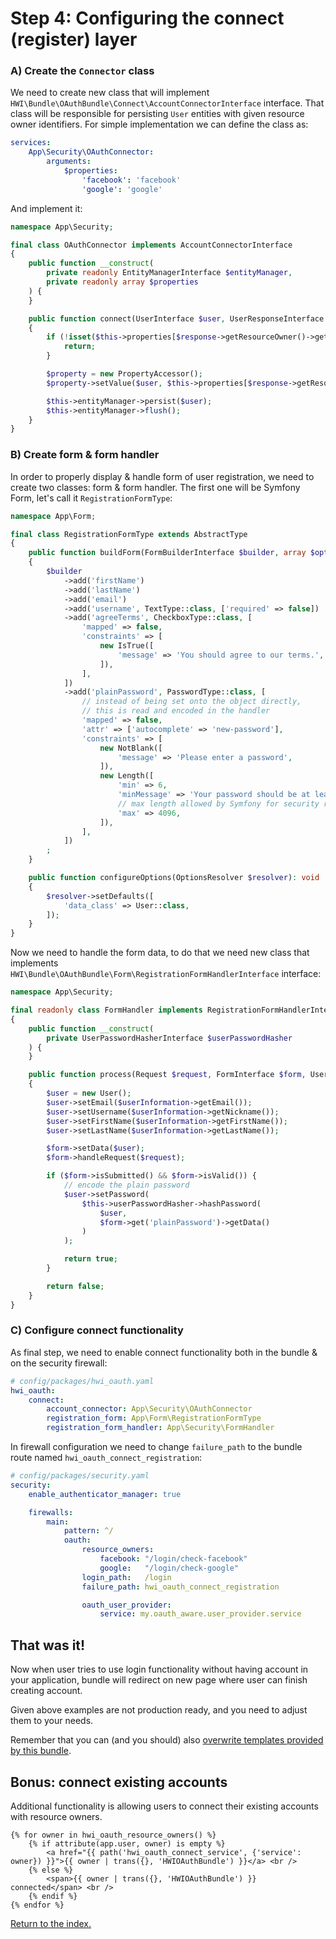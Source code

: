 Step 4: Configuring the connect (register) layer
================================================

### A) Create the `Connector` class

We need to create new class that will implement `HWI\Bundle\OAuthBundle\Connect\AccountConnectorInterface` interface.
That class will be responsible for persisting `User` entities with given resource owner identifiers. For simple implementation
we can define the class as:
```yaml
services:
    App\Security\OAuthConnector:
        arguments:
            $properties:
                'facebook': 'facebook'
                'google': 'google'
```
And implement it:
```php
namespace App\Security;

final class OAuthConnector implements AccountConnectorInterface
{
    public function __construct(
        private readonly EntityManagerInterface $entityManager,
        private readonly array $properties
    ) {
    }

    public function connect(UserInterface $user, UserResponseInterface $response)
    {
        if (!isset($this->properties[$response->getResourceOwner()->getName()])) {
            return;
        }

        $property = new PropertyAccessor();
        $property->setValue($user, $this->properties[$response->getResourceOwner()->getName()], $response->getUserIdentifier());

        $this->entityManager->persist($user);
        $this->entityManager->flush();
    }
}
```

### B) Create form & form handler

In order to properly display & handle form of user registration, we need to create two classes: form & form handler.
The first one will be Symfony Form, let's call it `RegistrationFormType`:
```php
namespace App\Form;

final class RegistrationFormType extends AbstractType
{
    public function buildForm(FormBuilderInterface $builder, array $options): void
    {
        $builder
            ->add('firstName')
            ->add('lastName')
            ->add('email')
            ->add('username', TextType::class, ['required' => false])
            ->add('agreeTerms', CheckboxType::class, [
                'mapped' => false,
                'constraints' => [
                    new IsTrue([
                        'message' => 'You should agree to our terms.',
                    ]),
                ],
            ])
            ->add('plainPassword', PasswordType::class, [
                // instead of being set onto the object directly,
                // this is read and encoded in the handler
                'mapped' => false,
                'attr' => ['autocomplete' => 'new-password'],
                'constraints' => [
                    new NotBlank([
                        'message' => 'Please enter a password',
                    ]),
                    new Length([
                        'min' => 6,
                        'minMessage' => 'Your password should be at least {{ limit }} characters',
                        // max length allowed by Symfony for security reasons
                        'max' => 4096,
                    ]),
                ],
            ])
        ;
    }

    public function configureOptions(OptionsResolver $resolver): void
    {
        $resolver->setDefaults([
            'data_class' => User::class,
        ]);
    }
}
```
Now we need to handle the form data, to do that we need new class that implements `HWI\Bundle\OAuthBundle\Form\RegistrationFormHandlerInterface` interface:
```php
namespace App\Security;

final readonly class FormHandler implements RegistrationFormHandlerInterface
{
    public function __construct(
        private UserPasswordHasherInterface $userPasswordHasher
    ) {
    }

    public function process(Request $request, FormInterface $form, UserResponseInterface $userInformation): bool
    {
        $user = new User();
        $user->setEmail($userInformation->getEmail());
        $user->setUsername($userInformation->getNickname());
        $user->setFirstName($userInformation->getFirstName());
        $user->setLastName($userInformation->getLastName());

        $form->setData($user);
        $form->handleRequest($request);

        if ($form->isSubmitted() && $form->isValid()) {
            // encode the plain password
            $user->setPassword(
                $this->userPasswordHasher->hashPassword(
                    $user,
                    $form->get('plainPassword')->getData()
                )
            );

            return true;
        }

        return false;
    }
}
```

### C) Configure connect functionality

As final step, we need to enable connect functionality both in the bundle & on the security firewall:
```yaml
# config/packages/hwi_oauth.yaml
hwi_oauth:
    connect:
        account_connector: App\Security\OAuthConnector
        registration_form: App\Form\RegistrationFormType
        registration_form_handler: App\Security\FormHandler
```
In firewall configuration we need to change `failure_path` to the bundle route named `hwi_oauth_connect_registration`:
```yaml
# config/packages/security.yaml
security:
    enable_authenticator_manager: true

    firewalls:
        main:
            pattern: ^/
            oauth:
                resource_owners:
                    facebook: "/login/check-facebook"
                    google:   "/login/check-google"
                login_path:   /login
                failure_path: hwi_oauth_connect_registration

                oauth_user_provider:
                    service: my.oauth_aware.user_provider.service
```

## That was it!

Now when user tries to use login functionality without having account in your application, bundle will redirect
on new page where user can finish creating account.

Given above examples are not production ready, and you need to adjust them to your needs.

Remember that you can (and you should) also [overwrite templates provided by this bundle](https://symfony.com/doc/current/bundles/override.html#templates).

## Bonus: connect existing accounts

Additional functionality is allowing users to connect their existing accounts with resource owners.

```jinja
{% for owner in hwi_oauth_resource_owners() %}
    {% if attribute(app.user, owner) is empty %}
        <a href="{{ path('hwi_oauth_connect_service', {'service': owner}) }}">{{ owner | trans({}, 'HWIOAuthBundle') }}</a> <br />
    {% else %}
        <span>{{ owner | trans({}, 'HWIOAuthBundle') }} connected</span> <br />
    {% endif %}
{% endfor %}
```

[Return to the index.](index.md)
